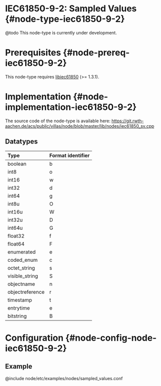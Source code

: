 # IEC61850-9-2: Sampled Values {#node-type-iec61850-9-2}

@todo This node-type is currently under development.

# Prerequisites {#node-prereq-iec61850-9-2}

This node-type requires [libiec61850](http://libiec61850.com/libiec61850/) (>= 1.3.1).

# Implementation {#node-implementation-iec61850-9-2}

The source code of the node-type is available here:
https://git.rwth-aachen.de/acs/public/villas/node/blob/master/lib/nodes/iec61850_sv.cpp

## Datatypes

| Type            | Format identifier |
| :---            | :---              |
| boolean         | b                 |
| int8            | o                 |
| int16           | w                 |
| int32           | d                 |
| int64           | g                 |
| int8u           | O                 |
| int16u          | W                 |
| int32u          | D                 |
| int64u          | G                 |
| float32         | f                 |
| float64         | F                 |
| enumerated      | e                 |
| coded_enum      | c                 |
| octet_string    | s                 |
| visible_string  | S                 |
| objectname      | n                 |
| objectreference | r                 |
| timestamp       | t                 |
| entrytime       | e                 |
| bitstring       | B                 |

# Configuration {#node-config-node-iec61850-9-2}

## Example

@include node/etc/examples/nodes/sampled_values.conf
